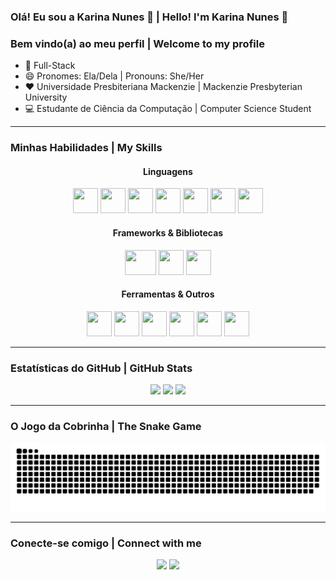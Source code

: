 ### Olá! Eu sou a Karina Nunes 👋 | Hello! I'm Karina Nunes 👋

### Bem vindo(a) ao meu perfil | Welcome to my profile

- 🔭 Full-Stack
- 😄 Pronomes: Ela/Dela | Pronouns: She/Her
- ❤️ Universidade Presbiteriana Mackenzie | Mackenzie Presbyterian University
- 💻 Estudante de Ciência da Computação | Computer Science Student

---

### Minhas Habilidades | My Skills

<div align="center">
  <h4>Linguagens</h4>
  <img src="https://cdn.jsdelivr.net/gh/devicons/devicon/icons/html5/html5-original.svg" width="40" height="40"/>
  <img src="https://cdn.jsdelivr.net/gh/devicons/devicon/icons/css3/css3-original.svg" width="40" height="40"/>
  <img src="https://cdn.jsdelivr.net/gh/devicons/devicon/icons/javascript/javascript-original.svg" width="40" height="40"/>
  <img src="https://cdn.jsdelivr.net/gh/devicons/devicon/icons/java/java-original.svg" width="40" height="40"/>
  <img src="https://cdn.jsdelivr.net/gh/devicons/devicon@latest/icons/csharp/csharp-original.svg" width="40" height="40" />
  <img src="https://cdn.jsdelivr.net/gh/devicons/devicon@latest/icons/python/python-original.svg" width="40" height="40"/>
  <img src="https://cdn.jsdelivr.net/gh/devicons/devicon@latest/icons/c/c-original.svg" width="40" height="40"/>

  <h4>Frameworks & Bibliotecas</h4>
  <img src="https://cdn.jsdelivr.net/gh/devicons/devicon/icons/react/react-original.svg" width="50" height="40"/>
  <img src="https://cdn.jsdelivr.net/gh/devicons/devicon@latest/icons/bootstrap/bootstrap-original-wordmark.svg" width="40" height="40"/>
  <img src="https://cdn.jsdelivr.net/gh/devicons/devicon@latest/icons/blazor/blazor-original.svg" width="40" height="40" />
  
  <h4>Ferramentas & Outros</h4>
  <img src="https://cdn.jsdelivr.net/gh/devicons/devicon@latest/icons/sqldeveloper/sqldeveloper-original.svg" width="40" height="40"/>
  <img src="https://cdn.jsdelivr.net/gh/devicons/devicon@latest/icons/rider/rider-original.svg" width="40" height="40" />
  <img src="https://cdn.jsdelivr.net/gh/devicons/devicon@latest/icons/git/git-original.svg" width="40" height="40"/>
  <img src="https://cdn.jsdelivr.net/gh/devicons/devicon@latest/icons/figma/figma-original.svg" width="40" height="40"/>
  <img src="https://cdn.jsdelivr.net/gh/devicons/devicon@latest/icons/visualstudio/visualstudio-original.svg" width="40" height="40" />
  <img src="https://cdn.jsdelivr.net/gh/devicons/devicon@latest/icons/vscode/vscode-original.svg" width="40" height="40" />
</div>

---

### Estatísticas do GitHub | GitHub Stats

<div align="center">
  <img height="180em" src="https://github-readme-stats.vercel.app/api/top-langs/?username=KarinaNds&layout=compact&langs_count=7&theme=dracula"/>
  <img height="180em" src="https://github-readme-stats.vercel.app/api?username=KarinaNds&show_icons=true&theme=dracula&include_all_commits=true&count_private=true"/>
  <img src="https://github-readme-streak-stats.herokuapp.com/?user=KarinaNds&theme=dracula" />
</div>

---

### O Jogo da Cobrinha | The Snake Game

<div align="center">
  <img src="https://github.com/KarinaNds/KarinaNds/blob/output/github-contribution-grid-snake.svg" alt="Snake game de contribuições do GitHub" />
</div>

---

### Conecte-se comigo | Connect with me

<div align="center">
  <a href = "mailto:karinanunessk4@gmail.com"><img src="https://img.shields.io/badge/Gmail-D14836?style=for-the-badge&logo=gmail&logoColor=white" target="_blank"></a>
  <a href="https://www.linkedin.com/in/karina-nunes-82109a189/" target="_blank"><img src="https://img.shields.io/badge/-LinkedIn-%230077B5?style=for-the-badge&logo=linkedin&logoColor=white" target="_blank"></a>
</div>
